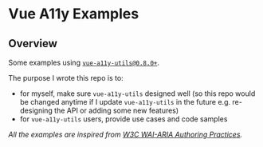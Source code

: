 # Vue A11y Examples

## Overview

Some examples using [`vue-a11y-utils@0.8.0+`](https://jinjiang.github.io/vue-a11y-utils/).

The purpose I wrote this repo is to:

* for myself, make sure `vue-a11y-utils` designed well (so this repo would be changed anytime if I update `vue-a11y-utils` in the future e.g. re-designing the API or adding some new features)
* for `vue-a11y-utils` users, provide use cases and code samples

_All the examples are inspired from [W3C WAI-ARIA Authoring Practices](https://w3c.github.io/aria-practices/)._
